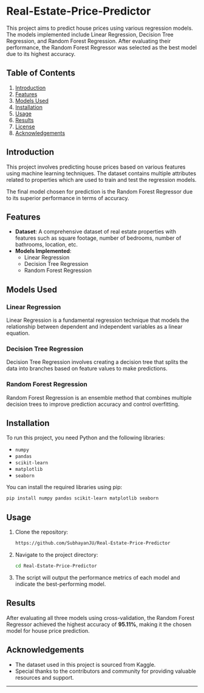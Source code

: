 # Real-Estate-Price-Predictor

This project aims to predict house prices using various regression models. The models implemented include Linear Regression, Decision Tree Regression, and Random Forest Regression. After evaluating their performance, the Random Forest Regressor was selected as the best model due to its highest accuracy.

## Table of Contents

1. [Introduction](#introduction)
2. [Features](#features)
3. [Models Used](#models-used)
4. [Installation](#installation)
5. [Usage](#usage)
6. [Results](#results)
7. [License](#license)
8. [Acknowledgements](#acknowledgements)

## Introduction

This project involves predicting house prices based on various features using machine learning techniques. The dataset contains multiple attributes related to properties which are used to train and test the regression models. 

The final model chosen for prediction is the Random Forest Regressor due to its superior performance in terms of accuracy.

## Features

- **Dataset**: A comprehensive dataset of real estate properties with features such as square footage, number of bedrooms, number of bathrooms, location, etc.
- **Models Implemented**:
  - Linear Regression
  - Decision Tree Regression
  - Random Forest Regression

## Models Used

### Linear Regression

Linear Regression is a fundamental regression technique that models the relationship between dependent and independent variables as a linear equation.

### Decision Tree Regression

Decision Tree Regression involves creating a decision tree that splits the data into branches based on feature values to make predictions.

### Random Forest Regression

Random Forest Regression is an ensemble method that combines multiple decision trees to improve prediction accuracy and control overfitting.

## Installation

To run this project, you need Python and the following libraries:

- `numpy`
- `pandas`
- `scikit-learn`
- `matplotlib`
- `seaborn`

You can install the required libraries using pip:

```bash
pip install numpy pandas scikit-learn matplotlib seaborn
```

## Usage

1. Clone the repository:

    ```bash
    https://github.com/SubhayanJU/Real-Estate-Price-Predictor
    ```

2. Navigate to the project directory:

    ```bash
    cd Real-Estate-Price-Predictor
    ```

3. The script will output the performance metrics of each model and indicate the best-performing model.

## Results

After evaluating all three models using cross-validation, the Random Forest Regressor achieved the highest accuracy of **95.11%**, making it the chosen model for house price prediction.


## Acknowledgements

- The dataset used in this project is sourced from Kaggle.
- Special thanks to the contributors and community for providing valuable resources and support.

---
